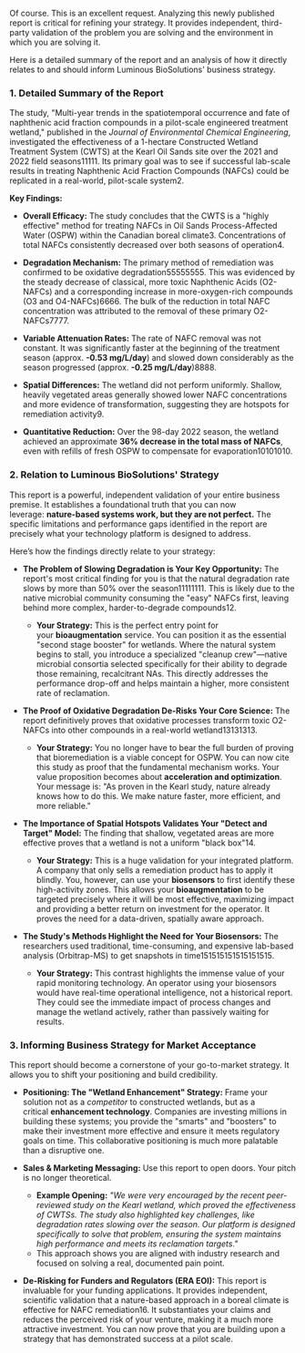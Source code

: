 Of course. This is an excellent request. Analyzing this newly published report is critical for refining your strategy. It provides independent, third-party validation of the problem you are solving and the environment in which you are solving it.

Here is a detailed summary of the report and an analysis of how it directly relates to and should inform Luminous BioSolutions' business strategy.
### 1. Detailed Summary of the Report

The study, "Multi-year trends in the spatiotemporal occurrence and fate of naphthenic acid fraction compounds in a pilot-scale engineered treatment wetland," published in the _Journal of Environmental Chemical Engineering_, investigated the effectiveness of a 1-hectare Constructed Wetland Treatment System (CWTS) at the Kearl Oil Sands site over the 2021 and 2022 field seasons11111. Its primary goal was to see if successful lab-scale results in treating Naphthenic Acid Fraction Compounds (NAFCs) could be replicated in a real-world, pilot-scale system2.

**Key Findings:**
- **Overall Efficacy:** The study concludes that the CWTS is a "highly effective" method for treating NAFCs in Oil Sands Process-Affected Water (OSPW) within the Canadian boreal climate3. Concentrations of total NAFCs consistently decreased over both seasons of operation4.
    
- **Degradation Mechanism:** The primary method of remediation was confirmed to be oxidative degradation55555555. This was evidenced by the steady decrease of classical, more toxic Naphthenic Acids (O2​-NAFCs) and a corresponding increase in more-oxygen-rich compounds (O3​ and O4​-NAFCs)6666. The bulk of the reduction in total NAFC concentration was attributed to the removal of these primary O2​-NAFCs7777.
    
- **Variable Attenuation Rates:** The rate of NAFC removal was not constant. It was significantly faster at the beginning of the treatment season (approx. **-0.53 mg/L/day**) and slowed down considerably as the season progressed (approx. **-0.25 mg/L/day**)8888.
    
- **Spatial Differences:** The wetland did not perform uniformly. Shallow, heavily vegetated areas generally showed lower NAFC concentrations and more evidence of transformation, suggesting they are hotspots for remediation activity9.
    
- **Quantitative Reduction:** Over the 98-day 2022 season, the wetland achieved an approximate **36% decrease in the total mass of NAFCs**, even with refills of fresh OSPW to compensate for evaporation10101010.

### 2. Relation to Luminous BioSolutions' Strategy

This report is a powerful, independent validation of your entire business premise. It establishes a foundational truth that you can now leverage: **nature-based systems work, but they are not perfect.** The specific limitations and performance gaps identified in the report are precisely what your technology platform is designed to address.

Here’s how the findings directly relate to your strategy:

- **The Problem of Slowing Degradation is Your Key Opportunity:** The report's most critical finding for you is that the natural degradation rate slows by more than 50% over the season11111111. This is likely due to the native microbial community consuming the "easy" NAFCs first, leaving behind more complex, harder-to-degrade compounds12.
    
    - **Your Strategy:** This is the perfect entry point for your **bioaugmentation** service. You can position it as the essential "second stage booster" for wetlands. Where the natural system begins to stall, you introduce a specialized "cleanup crew"—native microbial consortia selected specifically for their ability to degrade those remaining, recalcitrant NAs. This directly addresses the performance drop-off and helps maintain a higher, more consistent rate of reclamation.
    
- **The Proof of Oxidative Degradation De-Risks Your Core Science:** The report definitively proves that oxidative processes transform toxic O2​-NAFCs into other compounds in a real-world wetland13131313.
    
    - **Your Strategy:** You no longer have to bear the full burden of proving that bioremediation is a viable concept for OSPW. You can now cite this study as proof that the fundamental mechanism works. Your value proposition becomes about **acceleration and optimization**. Your message is: "As proven in the Kearl study, nature already knows how to do this. We make nature faster, more efficient, and more reliable."
    
- **The Importance of Spatial Hotspots Validates Your "Detect and Target" Model:** The finding that shallow, vegetated areas are more effective proves that a wetland is not a uniform "black box"14.
    
    - **Your Strategy:** This is a huge validation for your integrated platform. A company that only sells a remediation product has to apply it blindly. You, however, can use your **biosensors** to first identify these high-activity zones. This allows your **bioaugmentation** to be targeted precisely where it will be most effective, maximizing impact and providing a better return on investment for the operator. It proves the need for a data-driven, spatially aware approach.
    
- **The Study's Methods Highlight the Need for Your Biosensors:** The researchers used traditional, time-consuming, and expensive lab-based analysis (Orbitrap-MS) to get snapshots in time151515151515151515.
    
    - **Your Strategy:** This contrast highlights the immense value of your rapid monitoring technology. An operator using your biosensors would have real-time operational intelligence, not a historical report. They could see the immediate impact of process changes and manage the wetland actively, rather than passively waiting for results.

### 3. Informing Business Strategy for Market Acceptance

This report should become a cornerstone of your go-to-market strategy. It allows you to shift your positioning and build credibility.

- **Positioning: The "Wetland Enhancement" Strategy:** Frame your solution not as a _competitor_ to constructed wetlands, but as a critical **enhancement technology**. Companies are investing millions in building these systems; you provide the "smarts" and "boosters" to make their investment more effective and ensure it meets regulatory goals on time. This collaborative positioning is much more palatable than a disruptive one.
    
- **Sales & Marketing Messaging:** Use this report to open doors. Your pitch is no longer theoretical.
    
    - **Example Opening:** _"We were very encouraged by the recent peer-reviewed study on the Kearl wetland, which proved the effectiveness of CWTSs. The study also highlighted key challenges, like degradation rates slowing over the season. Our platform is designed specifically to solve that problem, ensuring the system maintains high performance and meets its reclamation targets."_
    - This approach shows you are aligned with industry research and focused on solving a real, documented pain point.
    
- **De-Risking for Funders and Regulators (ERA EOI):** This report is invaluable for your funding applications. It provides independent, scientific validation that a nature-based approach in a boreal climate is effective for NAFC remediation16. It substantiates your claims and reduces the perceived risk of your venture, making it a much more attractive investment. You can now prove that you are building upon a strategy that has demonstrated success at a pilot scale.
